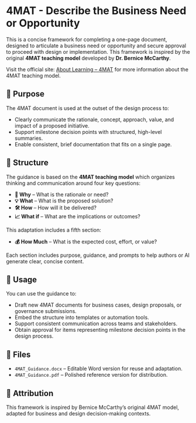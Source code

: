 # 4MAT - Describe the Business Need or Opportunity

This is a concise framework for completing a one-page document, designed to articulate a business need or opportunity and secure approval to proceed with design or implementation. 
This framework is inspired by the original **4MAT teaching model** developed by **Dr. Bernice McCarthy**.  

Visit the official site: [About Learning – 4MAT](https://www.aboutlearning.com/) for more information about the 4MAT teaching model.

## 🎯 Purpose

The 4MAT document is used at the outset of the design process to:
- Clearly communicate the rationale, concept, approach, value, and impact of a proposed initiative.
- Support milestone decision points with structured, high-level summaries.
- Enable consistent, brief documentation that fits on a single page.

## 🧩 Structure

The guidance is based on the **4MAT teaching model** which organizes thinking and communication around four key questions:
- **🎯 Why** – What is the rationale or need?
- **💡 What** – What is the proposed solution?
- **🛠️ How** – How will it be delivered?
- **📈 What if** – What are the implications or outcomes?

This adaptation includes a fifth section:
- **💰 How Much** – What is the expected cost, effort, or value?

Each section includes purpose, guidance, and prompts to help authors or AI generate clear, concise content.

## 🚀 Usage

You can use the guidance to:
- Draft new 4MAT documents for business cases, design proposals, or governance submissions.
- Embed the structure into templates or automation tools.
- Support consistent communication across teams and stakeholders.
- Obtain approval for items representing milestone decision points in the design process.

## 📁 Files

- `4MAT_Guidance.docx` – Editable Word version for reuse and adaptation.
- `4MAT_Guidance.pdf` – Polished reference version for distribution.

## 🧠 Attribution

This framework is inspired by Bernice McCarthy’s original 4MAT model, adapted for business and design decision-making contexts.
